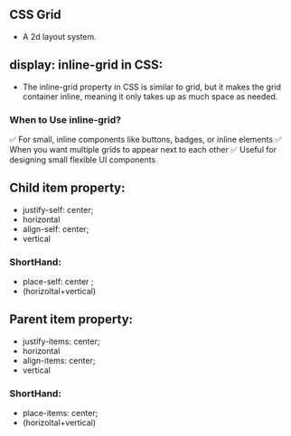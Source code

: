 ## CSS Grid
- A 2d layout system.

## display: inline-grid in CSS:
- The inline-grid property in CSS is similar to grid, but it makes the grid container inline, meaning it only takes up as much space as needed.

###  When to Use inline-grid?
✅ For small, inline components like buttons, badges, or inline elements
✅ When you want multiple grids to appear next to each other
✅ Useful for designing small flexible UI components


## Child item property:
- justify-self: center;
 - horizontal
- align-self: center;
 - vertical
### ShortHand:
- place-self: center ;
 - (horizoltal+vertical)


## Parent item property:
- justify-items: center;
 - horizontal
- align-items: center;
 - vertical
### ShortHand:
- place-items: center;
- (horizoltal+vertical)